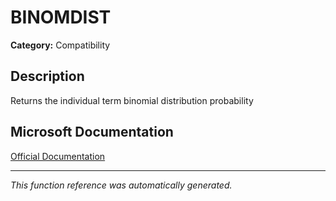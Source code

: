 # BINOMDIST

**Category:** Compatibility

## Description
Returns the individual term binomial distribution probability

## Microsoft Documentation
[Official Documentation](https://support.microsoft.com//en-us/office/binomdist-function-506a663e-c4ca-428d-b9a8-05583d68789c)

---
*This function reference was automatically generated.*
